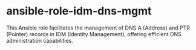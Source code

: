 # ansible-role-idm-dns-mgmt
This Ansible role facilitates the management of DNS A (Address) and PTR (Pointer) records in IDM (Identity Management), offering efficient DNS administration capabilities.
